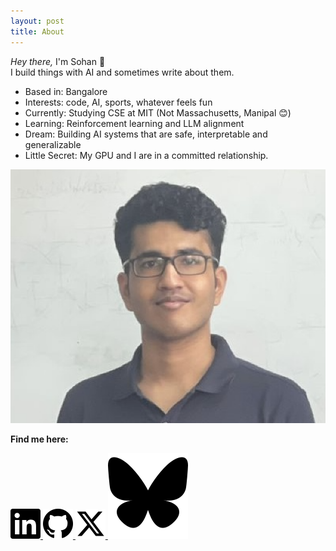 ```yaml
---
layout: post
title: About
---
```


<div class="about-container">
  <p class="intro-text"><i>Hey there,</i> I'm Sohan 👋<br>
  I build things with AI and sometimes write about them.</p>
  
  <ul class="about-list">
    <li>Based in: Bangalore</li>
    <li>Interests: code, AI, sports, whatever feels fun</li>
    <li>Currently: Studying CSE at MIT (Not Massachusetts, Manipal 😊)</li>
    <li>Learning: Reinforcement learning and LLM alignment</li>
    <li>Dream: Building AI systems that are safe, interpretable and generalizable</li>
    <li>Little Secret: My GPU and I are in a committed relationship.</li>
  </ul>
  <img src="/assets/images/sohan.png" alt="Sohan's photo" class="about-image">

  <div class="social-section">
    <p><strong>Find me here:</strong></p>
    <div class="social-icons">
      <a href="https://www.linkedin.com/in/sohan-venkatesh/" target="_blank" rel="noopener noreferrer">
        <img src="/assets/images/linkedin.svg" alt="LinkedIn" class="social-icon">
      </a>
      <a href="https://github.com/sohv" target="_blank" rel="noopener noreferrer">
        <img src="/assets/images/github.svg" alt="GitHub" class="social-icon">
      </a>
      <a href="https://x.com/classytiol" target="_blank" rel="noopener noreferrer">
        <img src="/assets/images/twitter.svg" alt="X (Twitter)" class="social-icon">
      </a>
      <a href="https://bsky.app/profile/classytiol.bsky.social" target="_blank" rel="noopener noreferrer">
        <img src="/assets/images/bluesky-1.svg" alt="Bluesky" class="social-icon">
      </a>
    </div>
  </div>
</div>
